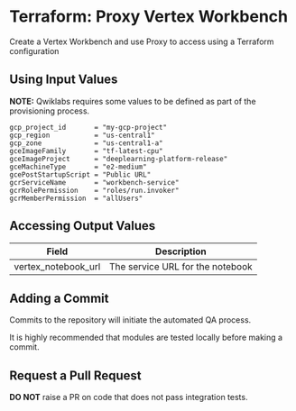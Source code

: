 # Terraform: Proxy Vertex Workbench 

Create a Vertex Workbench and use Proxy to access using a Terraform configuration

## Using Input Values 

__NOTE:__ Qwiklabs requires some values to be defined as part of the provisioning process. 

```
gcp_project_id       = "my-gcp-project"
gcp_region           = "us-central1"
gcp_zone             = "us-central1-a"
gceImageFamily       = "tf-latest-cpu"
gceImageProject      = "deeplearning-platform-release"
gceMachineType       = "e2-medium"
gcePostStartupScript = "Public URL"
gcrServiceName       = "workbench-service"
gcrRolePermission    = "roles/run.invoker"
gcrMemberPermission  = "allUsers"
```

## Accessing Output Values 

| Field | Description |
|-------|-------------|
| vertex_notebook_url | The service URL for the notebook |

## Adding a Commit 

Commits to the repository will initiate the automated QA process.

It is highly recommended that modules are tested locally before making a commit.

## Request a Pull Request

__DO NOT__ raise a PR on code that does not pass integration tests.
